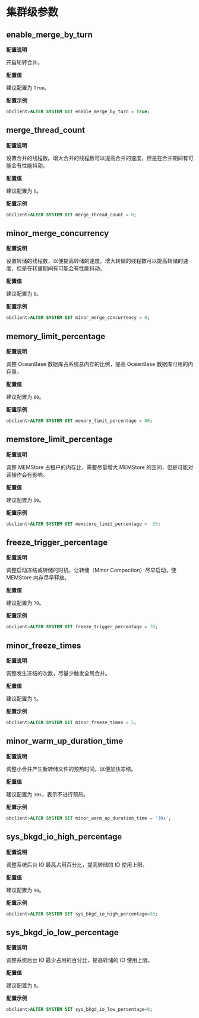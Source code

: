 集群级参数
==========================

enable_merge_by_turn
-----------------------------------------

**配置说明**

开启轮转合并。

**配置值**

建议配置为 `True`。

**配置示例**

```sql
obclient>ALTER SYSTEM SET enable_merge_by_turn = True; 
```

merge_thread_count
---------------------------------------

**配置说明**

设置合并的线程数。增大合并的线程数可以提高合并的速度，但是在合并期间有可能会有性能抖动。

**配置值**

建议配置为 `0`。

**配置示例**

```sql
obclient>ALTER SYSTEM SET merge_thread_count = 0;
```

minor_merge_concurrency
--------------------------------------------

**配置说明**

设置转储的线程数，以便提高转储的速度。增大转储的线程数可以提高转储的速度，但是在转储期间有可能会有性能抖动。

**配置值**

建议配置为 `0`。

**配置示例**

```sql
obclient>ALTER SYSTEM SET minor_merge_concurrency = 0;
```

memory_limit_percentage
--------------------------------------------

**配置说明**

调整 OceanBase 数据库占系统总内存的比例，提高 OceanBase 数据库可用的内存量。

**配置值**

建议配置为 `80`。

**配置示例**

```sql
obclient>ALTER SYSTEM SET memory_limit_percentage = 80;
```

memstore_limit_percentage
----------------------------------------------

**配置说明**

调整 MEMStore 占租户的内存比，需要尽量增大 MEMStore 的空间，但是可能对读操作会有影响。

**配置值**

建议配置为 `50`。

**配置示例**

```sql
obclient>ALTER SYSTEM SET memstore_limit_percentage =  50;
```

freeze_trigger_percentage
----------------------------------------------

**配置说明**

调整启动冻结或转储的时机，让转储（Minor Compaction）尽早启动，使 MEMStore 内存尽早释放。

**配置值**

建议配置为 `70`。

**配置示例**

```sql
obclient>ALTER SYSTEM SET freeze_trigger_percentage = 70;
```

minor_freeze_times
---------------------------------------

**配置说明**

调整发生冻结的次数，尽量少触发全局合并。

**配置值**

建议配置为 `5`。

**配置示例**

```sql
obclient>ALTER SYSTEM SET minor_freeze_times = 5; 
```

minor_warm_up_duration_time
------------------------------------------------

**配置说明**

调整小合并产生新转储文件的预热时间，以便加快冻结。

**配置值**

建议配置为 `30s`，表示不进行预热。

**配置示例**

```sql
obclient>ALTER SYSTEM SET minor_warm_up_duration_time = '30s';
```

sys_bkgd_io_high_percentage
------------------------------------------------

**配置说明**

调整系统后台 IO 最高占用百分比，提高转储的 IO 使用上限。

**配置值**

建议配置为 `90`。

**配置示例**

```sql
obclient>ALTER SYSTEM SET sys_bkgd_io_high_percentage=90;
```

sys_bkgd_io_low_percentage
-----------------------------------------------

**配置说明**

调整系统后台 IO 最少占用的百分比，提高转储的 IO 使用上限。

**配置值**

建议配置为 `0`。

**配置示例**

```sql
obclient>ALTER SYSTEM SET sys_bkgd_io_low_percentage=0; 
```
